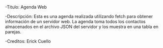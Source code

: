 -Titulo: Agenda Web

-Descripción:
Esta es una agenda realizada utilizando fetch para obtener información de un servidor web.
La agenda toma todos los contactos almacenados en el archivo JSON del servidor y los muestra en una tabla en parejas.

-Creditos: Erick Cuello